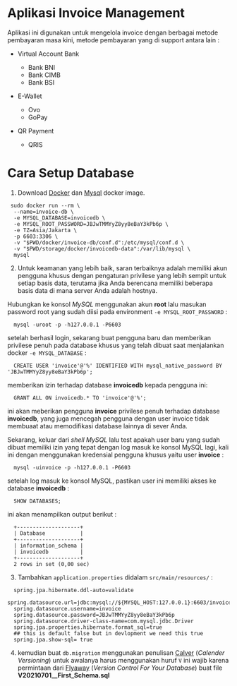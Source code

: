 # Aplikasi Invoice Management #

Aplikasi ini digunakan untuk mengelola invoice dengan berbagai metode pembayaran masa kini, metode pembayaran yang di
support antara lain :

* Virtual Account Bank
    * Bank BNI
    * Bank CIMB
    * Bank BSI


* E-Wallet
    * Ovo
    * GoPay


* QR Payment
    * QRIS

# Cara Setup Database #

1. Download [Docker](https://hub.docker.com)
   dan [Mysql](https://dev.mysql.com/doc/refman/8.0/en/docker-mysql-getting-started.html) docker image.

  ```shell
   sudo docker run --rm \
    --name=invoice-db \
    -e MYSQL_DATABASE=invoicedb \
    -e MYSQL_ROOT_PASSWORD=JBJwTMMYyZ8yy8eBaY3kPb6p \
    -e TZ=Asia/Jakarta \
    -p 6603:3306 \
    -v "$PWD/docker/invoice-db/conf.d":/etc/mysql/conf.d \
    -v "$PWD/storage/docker/invoicedb-data":/var/lib/mysql \
    mysql
  ```

2. Untuk keamanan yang lebih baik, saran terbaiknya adalah memiliki akun pengguna khusus dengan pengaturan privilese
   yang lebih sempit untuk setiap basis data, terutama jika Anda berencana memiliki beberapa basis data di mana server
   Anda adalah hostnya.

Hubungkan ke konsol *MySQL* menggunakan akun **root** lalu masukan password root yang sudah diisi pada
environment `-e MYSQL_ROOT_PASSWORD` :

  ```shell
    mysql -uroot -p -h127.0.0.1 -P6603 
  ```

setelah berhasil login, sekarang buat pengguna baru dan memberikan privilese penuh pada database khusus yang telah
dibuat saat menjalankan docker `-e MYSQL_DATABASE` :

  ```mysql
    CREATE USER 'invoice'@'%' IDENTIFIED WITH mysql_native_password BY 'JBJwTMMYyZ8yy8eBaY3kPb6p';
  ```

memberikan izin terhadap database **invoicedb** kepada pengguna ini:

  ```mysql
    GRANT ALL ON invoicedb.* TO 'invoice'@'%';
  ```

ini akan meberikan pengguna **invoice** privilese penuh terhadap database **invoicedb**, yang juga mencegah pengguna
dengan user invoice tidak membuaat atau memodifikasi database lainnya di sever Anda.

Sekarang, keluar dari *shell MySQL* lalu test apakah user baru yang sudah dibuat memiliki izin yang tepat dengan log
masuk ke konsol MySQL lagi, kali ini dengan menggunakan kredensial pengguna khusus yaitu user **invoice** :

  ```shell
    mysql -uinvoice -p -h127.0.0.1 -P6603 
  ```

setelah log masuk ke konsol MySQL, pastikan user ini memiliki akses ke database **invoicedb** :

  ```mysql
    SHOW DATABASES; 
  ```

ini akan menampilkan output berikut :

  ```shell
    +--------------------+
    | Database           |
    +--------------------+
    | information_schema |
    | invoicedb          |
    +--------------------+
    2 rows in set (0,00 sec) 
  ```

3. Tambahkan `application.properties` didalam `src/main/resources/` :

  ```properties
    spring.jpa.hibernate.ddl-auto=validate
    spring.datasource.url=jdbc:mysql://${MYSQL_HOST:127.0.0.1}:6603/invoicedb
    spring.datasource.username=invoice
    spring.datasource.password=JBJwTMMYyZ8yy8eBaY3kPb6p
    spring.datasource.driver-class-name=com.mysql.jdbc.Driver
    spring.jpa.properties.hibernate.format_sql=true
    ## this is default false but in devlopment we need this true
    spring.jpa.show-sql= true
  ```

4. kemudian buat `db.migration` menggunakan penulisan [Calver](https://calver.org/) (*Calender Versioning*) untuk
   awalanya harus menggunakan huruf `V` ini wajib karena permintaan dari [Flyaway](https://flywaydb.org/) (*Version
   Control For Your Database*) buat file **V20210701__First_Schema.sql**
